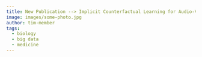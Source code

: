 ```yaml
---
title: New Publication --> Implicit Counterfactual Learning for Audio-Visual Segmentation
image: images/some-photo.jpg
author: tim-member
tags:
  - biology
  - big data
  - medicine
---
```

